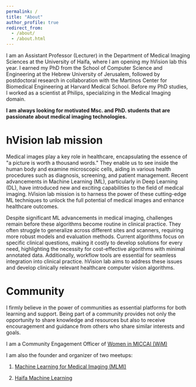 ```yaml
---
permalink: /
title: "About"
author_profile: true
redirect_from: 
  - /about/
  - /about.html
---
```


I am an Assistant Professor (Lecturer) in the Department of Medical Imaging Sciences at the University of Haifa, where I am opening my hVision lab this year. I earned my PhD from the School of Computer Science and Engineering at the Hebrew University of Jerusalem, followed by postdoctoral research in collaboration with the Martinos Center for Biomedical Engineering at Harvard Medical School. Before my PhD studies, I worked as a scientist at Philips, specializing in the Medical Imaging domain.

**I am always looking for motivated Msc. and PhD. students that are passionate about medical imaging technologies.**

hVision lab mission
======
Medical images play a key role in healthcare, encapsulating the essence of "a picture is worth a thousand words." They enable us to see inside the human body and examine microscopic cells, aiding in various health procedures such as diagnosis, screening, and patient management. Recent advancements in Machine Learning (ML), particularly in Deep Learning (DL), have introduced new and exciting capabilities to the field of medical imaging. hVision lab mission is to harness the power of these cutting-edge ML techniques to unlock the full potential of medical images and enhance healthcare outcomes.

Despite significant ML advancements in medical imaging, challenges remain before these algorithms become routine in clinical practice. They often struggle to generalize across different sites and scanners, requiring more robust models and evaluation methods. Current algorithms focus on specific clinical questions, making it costly to develop solutions for every need, highlighting the necessity for cost-effective algorithms with minimal annotated data. Additionally, workflow tools are essential for seamless integration into clinical practice. hVision lab aims to address these issues and develop clinically relevant healthcare computer vision algorithms. 

Community
======
I firmly believe in the power of communities as essential platforms for both learning and support. Being part of a community provides not only the opportunity to share knowledge and resources but also to receive encouragement and guidance from others who share similar interests and goals. 

I am a Community Engagement Officer of [Women in MICCAI (WiM)](https://miccai.org/index.php/about-miccai/women-in-miccai/)

I am also the founder and organizer of two meetups:

1. [Machine Learning for Medical Imaging (MLMI)](https://www.meetup.com/machine-learning-for-medical-imaging-israel/)

2. [Haifa Machine Learning](https://www.meetup.com/Haifa-Machine-Learning-Reading-Group/)


